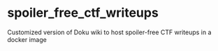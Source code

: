 # spoiler_free_ctf_writeups
Customized version of Doku wiki to host spoiler-free CTF writeups in a docker image
